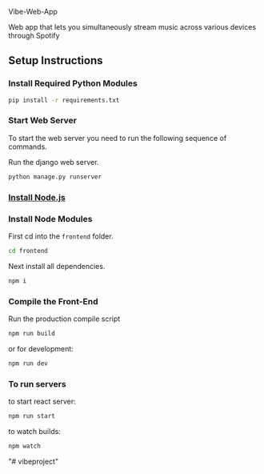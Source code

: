 Vibe-Web-App

Web app that lets you simultaneously stream music across various devices through Spotify

## Setup Instructions

### Install Required Python Modules

```bash
pip install -r requirements.txt
```
### Start Web Server

To start the web server you need to run the following sequence of commands.

Run the django web server.
```bash
python manage.py runserver
```

### [Install Node.js](https://nodejs.org/en/)

### Install Node Modules

First cd into the ```frontend``` folder.
```bash
cd frontend
```
Next install all dependencies.
```bash
npm i
```

### Compile the Front-End

Run the production compile script
```bash
npm run build
```
or for development:
```bash
npm run dev
```
### To run servers
to start react server:
```bash
npm run start
```

to watch builds:
```bash
npm watch
```
"# vibeproject" 